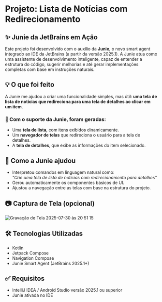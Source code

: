 # Projeto: Lista de Notícias com Redirecionamento

## ✨ Junie da JetBrains em Ação

Este projeto foi desenvolvido com o auxílio da **Junie**, o novo smart agent integrado ao IDE da JetBrains (a partir da versão 2025.1). A Junie atua como uma assistente de desenvolvimento inteligente, capaz de entender a estrutura do código, sugerir melhorias e até gerar implementações completas com base em instruções naturais.

## 💡 O que foi feito

A Junie me ajudou a criar uma funcionalidade simples, mas útil: **uma tela de lista de notícias que redireciona para uma tela de detalhes ao clicar em um item**.

### 🧠 Com o suporte da Junie, foram geradas:

- Uma **tela de lista**, com itens exibidos dinamicamente.
- Um **navegador de telas** que redireciona o usuário para a tela de detalhes.
- A **tela de detalhes**, que exibe as informações do item selecionado.

## 🚀 Como a Junie ajudou

- Interpretou comandos em linguagem natural como:  
  *"Crie uma tela de lista de notícias com redirecionamento para detalhes"*
- Gerou automaticamente os componentes básicos de UI.
- Ajustou a navegação entre as telas com base na estrutura do projeto.

## 📷 Captura de Tela (opcional)

![Gravação de Tela 2025-07-30 às 20 51 15](https://github.com/user-attachments/assets/44f8b731-c61f-4d16-81ed-68e4af56749a)


## 🛠️ Tecnologias Utilizadas

- Kotlin
- Jetpack Compose
- Navigation Compose
- Junie Smart Agent (JetBrains 2025.1+)

## ✅ Requisitos

- IntelliJ IDEA / Android Studio versão 2025.1 ou superior
- Junie ativada no IDE
